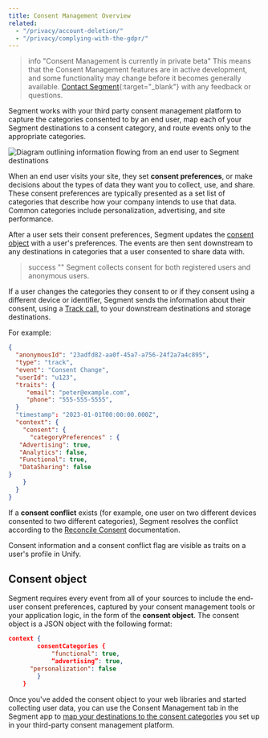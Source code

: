 ```yaml
---
title: Consent Management Overview
related:
  - "/privacy/account-deletion/"
  - "/privacy/complying-with-the-gdpr/"
---
```

> info "Consent Management is currently in private beta"
> This means that the Consent Management features are in active development, and some functionality may change before it becomes generally available. [Contact Segment](https://segment.com/help/contact/){:target="_blank"} with any feedback or questions.

Segment works with your third party consent management platform to capture the categories consented to by an end user, map each of your Segment destinations to a consent category, and route events only to the appropriate categories.

![Diagram outlining information flowing from an end user to Segment destinations](/docs/privacy/images/consent-overview.png)

When an end user visits your site, they set **consent preferences**, or make decisions about the types of data they want you to collect, use, and share. These consent preferences are typically presented as a set list of categories that describe how your company intends to use that data. Common categories include personalization, advertising, and site performance.

After a user sets their consent preferences, Segment updates the [consent object](#consent-object) with a user's preferences. The events are then sent downstream to any destinations in categories that a user consented to share data with.

> success ""
> Segment collects consent for both registered users and anonymous users.

If a user changes the categories they consent to or if they consent using a different device or identifier, Segment sends the information about their consent, using a [Track call](/docs/connections/spec/track), to your downstream destinations and storage destinations.

For example: 

``` json
{
  "anonymousId": "23adfd82-aa0f-45a7-a756-24f2a7a4c895",
  "type": "track",
  "event": "Consent Change",
  "userId": "u123",
  "traits": {
     "email": "peter@example.com",
     "phone": "555-555-5555",
  }
  "timestamp": "2023-01-01T00:00:00.000Z",
  "context": {
    "consent": {
      "categoryPreferences" : {
   "Advertising": true,
   "Analytics": false,
   "Functional": true,
   "DataSharing": false
}
    }
  }
}
```

If a **consent conflict** exists (for example, one user on two different devices consented to two different categories), Segment resolves the conflict according to the [Reconcile Consent](/docs/privacy/reconcile-consent) documentation.

Consent information and a consent conflict flag are visible as traits on a user's profile in Unify.

## Consent object

Segment requires every event from all of your sources to include the end-user consent preferences, captured by your consent management tools or your application logic, in the form of the **consent object**. The consent object is a JSON object with the following format:

```json
context {
		consentCategories {
			"functional": true,
			“advertising”: true,
      "personalization": false
		}
	}
```

<!-- settings are here: https://github.com/segmentio/analytics-schemas/commit/3497903b49664c82d1e6749fbb1d794f2f197f6d--->

Once you've added the consent object to your web libraries and started collecting user data, you can use the Consent Management tab in the Segment app to [map your destinations to the consent categories](/docs/src/privacy/configure-consent-management) you set up in your third-party consent management platform.